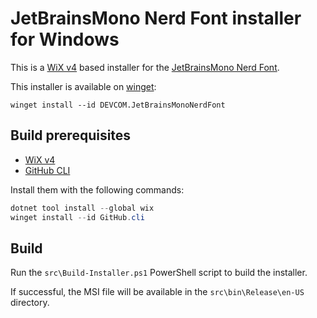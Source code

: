 # JetBrainsMono Nerd Font installer for Windows

This is a [WiX v4](https://wixtoolset.org/docs/intro/) based installer for the
[JetBrainsMono Nerd Font](https://www.nerdfonts.com/).

This installer is available on
[winget](https://learn.microsoft.com/windows/package-manager/winget/):

```
winget install --id DEVCOM.JetBrainsMonoNerdFont
```

## Build prerequisites

- [WiX v4](https://wixtoolset.org/docs/intro/)
- [GitHub CLI](https://cli.github.com/)

Install them with the following commands:

```powershell
dotnet tool install --global wix
winget install --id GitHub.cli
```

## Build

Run the `src\Build-Installer.ps1` PowerShell script to build the installer.

If successful, the MSI file will be available in the `src\bin\Release\en-US`
directory.
